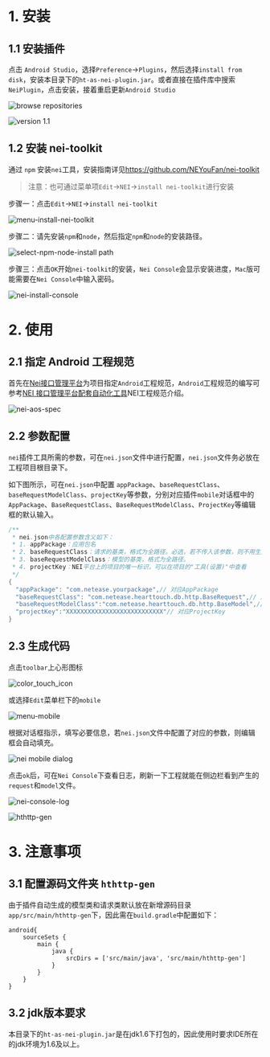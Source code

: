 # 1. 安装

## 1.1 安装插件

点击 `Android Studio`，选择`Preference`->`Plugins`，然后选择`install from disk`，安装本目录下的`ht-as-nei-plugin.jar`。或者直接在插件库中搜索`NeiPlugin`，点击安装，接着重启更新`Android Studio`

![browse repositories](http://nos.netease.com/knowledge/4a9a692d-49f2-4752-a79e-306e878c95ac) 

![version 1.1](http://nos.netease.com/knowledge/ca2bf0a0-5c7f-4b9a-81bf-db469cb9b0dc)

## 1.2 安装 nei-toolkit

通过 `npm` 安装`nei`工具，安装指南详见<a>https://github.com/NEYouFan/nei-toolkit</a>
 
>注意：也可通过菜单项`Edit`->`NEI`->`install nei-toolkit`进行安装

步骤一：点击`Edit`->`NEI`->`install nei-toolkit`

![menu-install-nei-toolkit](http://nos.netease.com/knowledge/8f2b645b-433d-46e0-8369-9e13d95429e8)

步骤二：请先安装`npm`和`node`，然后指定`npm`和`node`的安装路径。

![select-npm-node-install path](http://nos.netease.com/knowledge/6ea60bc4-1ba5-42cd-a6ff-fdcaa59c1153)

步骤三：点击`OK`开始`nei-toolkit`的安装，`Nei Console`会显示安装进度，`Mac`版可能需要在`Nei Console`中输入密码。

![nei-install-console](http://nos.netease.com/knowledge/85478a5f-26d9-4550-b3a0-a8d561a69747)

# 2. 使用

## 2.1 指定 Android 工程规范

首先在[Nei接口管理平台](http://nei.netease.com/)为项目指定`Android`工程规范，`Android`工程规范的编写可参考[NEI 接口管理平台配套自动化工具](https://github.com/NEYouFan/nei-toolkit)NEI工程规范介绍。

![nei-aos-spec](http://nos.netease.com/knowledge/6c4faab8-9535-468f-a962-efcb2dd66acf)

## 2.2 参数配置

`nei`插件工具所需的参数，可在`nei.json`文件中进行配置，`nei.json`文件务必放在工程项目根目录下。

如下图所示，可在`nei.json`中配置
`appPackage`、`baseRequestClass`、`baseRequestModelClass`、`projectKey`等参数，分别对应插件`mobile`对话框中的`AppPackage`、`BaseRequestClass`、`BaseRequestModelClass`、`ProjectKey`等编辑框的默认输入。

``` java
/**
 * nei.json中各配置参数含义如下：
 * 1. appPackage：应用包名
 * 2. baseRequestClass：请求的基类，格式为全路径。必选，若不传入该参数，则不用生成请求文件。
 * 3. baseRequestModelClass：模型的基类，格式为全路径。
 * 4. projectKey：NEI平台上的项目的唯一标识，可以在项目的"工具(设置)"中查看
 */
{
  "appPackage": "com.netease.yourpackage",// 对应AppPackage
  "baseRequestClass": "com.netease.hearttouch.db.http.BaseRequest",// 对应BaseRequestClass
  "baseRequestModelClass":"com.netease.hearttouch.db.http.BaseModel",// 对应BaseRequestModelClass
  "projectKey":"XXXXXXXXXXXXXXXXXXXXXXXXXXX"// 对应ProjectKey
}

```

## 2.3 生成代码

点击`toolbar`上心形图标

![color_touch_icon](http://nos.netease.com/knowledge/78b8387a-8dce-4685-a1d3-518cd0466dfe)

或选择`Edit`菜单栏下的`mobile`

![menu-mobile](http://nos.netease.com/knowledge/7a4e205a-cf8b-4bbf-8a8e-088bca048a5f)

根据对话框指示，填写必要信息，若`nei.json`文件中配置了对应的参数，则编辑框会自动填充。

![nei mobile dialog](http://nos.netease.com/knowledge/8d3c38a3-e0f4-4186-8048-c29e35033ab5)

点击`ok`后，可在`Nei Console`下查看日志，刷新一下工程就能在侧边栏看到产生的`request`和`model`文件。

![nei-console-log](http://nos.netease.com/knowledge/48a4cfda-3715-43fc-b8e8-8844bb165f3f?imageView&thumbnail=980x0)

![hthttp-gen](http://nos.netease.com/knowledge/62c4dc7e-444a-4f15-bdda-0e42167c7c24)


# 3. 注意事项

	
## 3.1 配置源码文件夹 `hthttp-gen`

由于插件自动生成的模型类和请求类默认放在新增源码目录`app/src/main/hthttp-gen`下，因此需在`build.gradle`中配置如下：
	
	android{
		sourceSets {
	        main {
	            java {
	                srcDirs = ['src/main/java', 'src/main/hthttp-gen']
	            }
	        }
	    }
    }

## 3.2 jdk版本要求

本目录下的`ht-as-nei-plugin.jar`是在jdk1.6下打包的，因此使用时要求IDE所在的jdk环境为1.6及以上。

